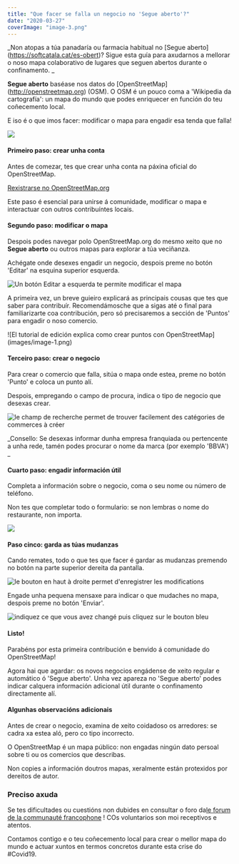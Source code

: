 ```yaml
---
title: "Que facer se falla un negocio no 'Segue aberto'?"
date: "2020-03-27"
coverImage: "image-3.png"
---
```


_Non atopas a túa panadaría ou farmacia habitual no [Segue aberto] (https://softcatala.cat/es-obert)? Sigue esta guía para axudarnos a mellorar o noso mapa colaborativo de lugares que seguen abertos durante o confinamento.
_

**Segue aberto** baséase nos datos do [OpenStreetMap] (http://openstreetmap.org) (OSM). O OSM é un pouco coma a 'Wikipedia da cartografía': un mapa do mundo que podes enriquecer en función do teu coñecemento local.

E iso é o que imos facer: modificar o mapa para engadir esa tenda que falla!

![](images/décor-facebook-1024x399.png)

#### Primeiro paso: crear unha conta

Antes de comezar, tes que crear unha conta na páxina oficial do OpenStreetMap.

[Rexistrarse no OpenStreetMap.org](https://www.openstreetmap.org/user/new)

Este paso é esencial para unirse á comunidade, modificar o mapa e interactuar con outros contribuíntes locais.

#### Segundo paso: modificar o mapa

Despois podes navegar polo OpenStreetMap.org do mesmo xeito que no   **Segue aberto** ou outros mapas para explorar a túa veciñanza.

Achégate onde desexes engadir un negocio, despois preme no botón 'Editar' na esquina superior esquerda.

![Un botón Editar a esquerda te permite modificar el mapa](images/image.png)

A primeira vez, un breve guieiro explicará as principais cousas que tes que saber para contribuír. Recomendámosche que a sigas até o final para familiarizarte coa contribución, pero só precisaremos a sección de 'Puntos' para engadir o noso comercio.

![El tutorial de edición explica como crear puntos con OpenStreetMap] (images/image-1.png)

#### Terceiro paso: crear o negocio

Para crear o comercio que falla, sitúa o mapa onde estea, preme no botón 'Punto' e coloca un punto alí.

Despois, empregando o campo de procura, indica o tipo de negocio que desexas crear.

![le champ de recherche permet de trouver facilement des catégories de commerces à créer](images/image-3.png)

_Consello: Se desexas informar dunha empresa franquiada ou pertencente a unha rede, tamén podes procurar o nome da marca (por exemplo 'BBVA') _

#### Cuarto paso: engadir información útil

Completa a información sobre o negocio, coma o seu nome ou número de teléfono.

Non tes que completar todo o formulario: se non lembras o nome do restaurante, non importa.

![](images/image-4.png)

#### Paso cinco: garda as túas mudanzas

Cando remates, todo o que tes que facer é gardar as mudanzas premendo no botón na parte superior dereita da pantalla.

![le bouton en haut à droite permet d'enregistrer les modifications](images/image-5.png)

Engade unha pequena mensaxe para indicar o que mudaches no mapa, despois preme no botón 'Enviar'.

![indiquez ce que vous avez changé puis cliquez sur le bouton bleu](images/image-6.png)

#### Listo!

Parabéns por esta primeira contribución e benvido á comunidade do OpenStreetMap!

Agora hai que agardar: os novos negocios engádense de xeito regular e automático ó 'Segue aberto'. Unha vez apareza no 'Segue aberto' podes indicar calquera información adicional útil durante o confinamento directamente alí.


#### Algunhas observacións adicionais

Antes de crear o negocio, examina de xeito coidadoso os arredores: se cadra xa estea aló, pero co tipo incorrecto.

O OpenStreetMap é un mapa público: non engadas ningún dato persoal sobre ti ou os comercios que describas.

Non copies a información doutros mapas, xeralmente están protexidos por dereitos de autor.

### Preciso axuda

Se tes dificultades ou cuestións non dubides en consultar o foro da[le forum de la communauté francophone](http://forum.openstreetmap.fr) ! COs voluntarios son moi receptivos e atentos.

Contamos contigo e o teu coñecemento local para crear o mellor mapa do mundo e actuar xuntos en termos concretos durante esta crise do #Covid19.
